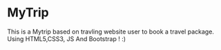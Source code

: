 # MyTrip
This is a Mytrip based on travling website user to book a travel
package. Using HTML5,CSS3, JS And Bootstrap ! :)
